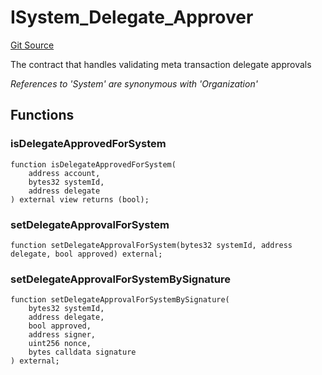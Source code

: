 # ISystem_Delegate_Approver
[Git Source](https://github.com/TreasureProject/spellcaster-facets/blob/35a5f7a33e5c726475104b88b7e2a468bb5aa2b7/src/metatx/MetaTxFacetStorage.sol)

The contract that handles validating meta transaction delegate approvals

*References to 'System' are synonymous with 'Organization'*


## Functions
### isDelegateApprovedForSystem


```solidity
function isDelegateApprovedForSystem(
    address account,
    bytes32 systemId,
    address delegate
) external view returns (bool);
```

### setDelegateApprovalForSystem


```solidity
function setDelegateApprovalForSystem(bytes32 systemId, address delegate, bool approved) external;
```

### setDelegateApprovalForSystemBySignature


```solidity
function setDelegateApprovalForSystemBySignature(
    bytes32 systemId,
    address delegate,
    bool approved,
    address signer,
    uint256 nonce,
    bytes calldata signature
) external;
```

